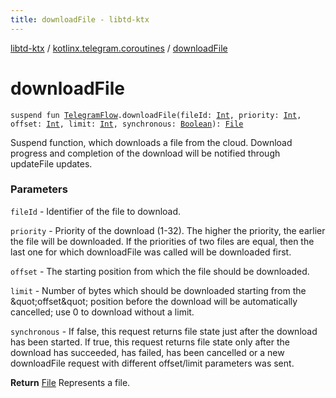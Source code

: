 ```yaml
---
title: downloadFile - libtd-ktx
---
```


[libtd-ktx](../index.html) / [kotlinx.telegram.coroutines](index.html) / [downloadFile](./download-file.html)

# downloadFile

`suspend fun `[`TelegramFlow`](../kotlinx.telegram.core/-telegram-flow/index.html)`.downloadFile(fileId: `[`Int`](https://kotlinlang.org/api/latest/jvm/stdlib/kotlin/-int/index.html)`, priority: `[`Int`](https://kotlinlang.org/api/latest/jvm/stdlib/kotlin/-int/index.html)`, offset: `[`Int`](https://kotlinlang.org/api/latest/jvm/stdlib/kotlin/-int/index.html)`, limit: `[`Int`](https://kotlinlang.org/api/latest/jvm/stdlib/kotlin/-int/index.html)`, synchronous: `[`Boolean`](https://kotlinlang.org/api/latest/jvm/stdlib/kotlin/-boolean/index.html)`): `[`File`](https://tdlibx.github.io/td/docs/org/drinkless/td/libcore/telegram/TdApi/File.html)

Suspend function, which downloads a file from the cloud. Download progress and completion of the
download will be notified through updateFile updates.

### Parameters

`fileId` - Identifier of the file to download.

`priority` - Priority of the download (1-32). The higher the priority, the earlier the file
will be downloaded. If the priorities of two files are equal, then the last one for which
downloadFile was called will be downloaded first.

`offset` - The starting position from which the file should be downloaded.

`limit` - Number of bytes which should be downloaded starting from the &amp;quot;offset&amp;quot;
position before the download will be automatically cancelled; use 0 to download without a limit.

`synchronous` - If false, this request returns file state just after the download has been
started. If true, this request returns file state only after the download has succeeded, has failed,
has been cancelled or a new downloadFile request with different offset/limit parameters was sent.

**Return**
[File](https://tdlibx.github.io/td/docs/org/drinkless/td/libcore/telegram/TdApi/File.html) Represents a file.

